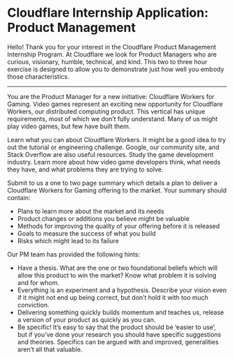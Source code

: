 # Cloudflare Internship Application: Product Management

Hello! Thank you for your interest in the Cloudflare Product Management Internship Program. At Cloudflare we look for Product Managers who are curious, visionary, humble, technical, and kind. This two to three hour exercise is designed to allow you to demonstrate just how well you embody those characteristics.

---

You are the Product Manager for a new initiative: Cloudflare Workers for Gaming. Video games represent an exciting new opportunity for Cloudflare Workers, our distributed computing product. This vertical has unique requirements, most of which we don’t fully understand. Many of us might play video games, but few have built them.

Learn what you can about Cloudflare Workers. It might be a good idea to try out the tutorial or engineering challenge. Google, our community site, and Stack Overflow are also useful resources.
Study the game development industry. Learn more about how video game developers think, what needs they have, and what problems they are trying to solve.

Submit to us a one to two page summary which details a plan to deliver a Cloudflare Workers for Gaming offering to the market. Your summary should contain:

- Plans to learn more about the market and its needs
- Product changes or additions you believe might be valuable
- Methods for improving the quality of your offering before it is released
- Goals to measure the success of what you build
- Risks which might lead to its failure

Our PM team has provided the following hints:

- Have a thesis. What are the one or two foundational beliefs which will allow this product to win the market? Know what problem it is solving and for whom.
- Everything is an experiment and a hypothesis. Describe your vision even if it might not end up being correct, but don’t hold it with too much conviction.
- Delivering something quickly builds momentum and teaches us, release a version of your product as quickly as you can.
- Be specific! It’s easy to say that the product should be ‘easier to use’, but if you’ve done your research you should have specific suggestions and theories. Specifics can be argued with and improved, generalities aren’t all that valuable.
